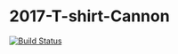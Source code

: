 # 2017-T-shirt-Cannon

[![Build Status](https://travis-ci.org/LTSENG01/2017-T-shirt-Cannon.svg?branch=master)](https://travis-ci.org/LTSENG01/2017-T-shirt-Cannon)
